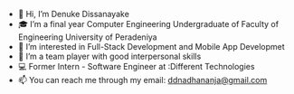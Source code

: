 - 👋 Hi, I’m Denuke Dissanayake
- 🎓 I’m a final year Computer Engineering Undergraduate of Faculty of Engineering University of Peradeniya
- 🌱 I’m interested in Full-Stack Development and Mobile App Developmet 
- 💞️ I’m a team player with good interpersonal skills
- 💻 Former Intern - Software Engineer at :Different Technologies
- 📫 You can reach me through my email: ddnadhananja@gmail.com

<!---
denukedissanayake/denukedissanayake is a ✨ special ✨ repository because its `README.md` (this file) appears on your GitHub profile.
You can click the Preview link to take a look at your changes.
--->
